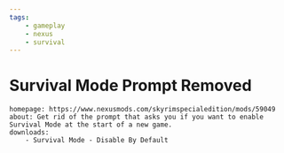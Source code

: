 ```yaml
---
tags:
    - gameplay
    - nexus
    - survival
---
```


# Survival Mode Prompt Removed

```project_info
homepage: https://www.nexusmods.com/skyrimspecialedition/mods/59049
about: Get rid of the prompt that asks you if you want to enable Survival Mode at the start of a new game.
downloads:
    - Survival Mode - Disable By Default
```
